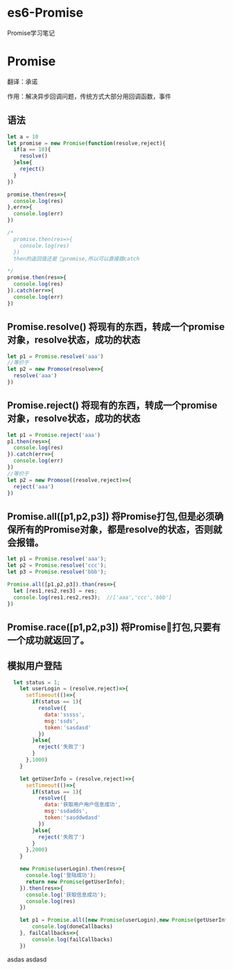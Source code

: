 # es6-Promise
Promise学习笔记
# Promise
翻译：承诺

作用：解决异步回调问题，传统方式大部分用回调函数，事件
## 语法
```js
let a = 10
let promise = new Promise(function(resolve,reject){
  if(a == 10){
    resolve()
  }else{
    reject()
  }
})

promise.then(res=>{
  console.log(res)
},err=>{
  console.log(err)
})

/*
  promise.then(res=>{
    console.log(res)
  })
  then的返回值还是 promise,所以可以直接跟catch

*/
promise.then(res=>{
  console.log(res)
}).catch(err=>{
  console.log(err)
})

```

## Promise.resolve() 将现有的东西，转成一个promise对象，resolve状态，成功的状态
```js
let p1 = Promise.resolve('aaa')
//等价于
let p2 = new Promose(resolve=>{
  resolve('aaa')
})

```

## Promise.reject() 将现有的东西，转成一个promise对象，resolve状态，成功的状态
```js
let p1 = Promise.reject('aaa')
p1.then(res=>{
  console.log(res)
}).catch(err=>{
  console.log(err)
})
//等价于
let p2 = new Promose((resolve,reject)=>{
  reject('aaa')
})

```
## Promise.all([p1,p2,p3]) 将Promise打包,但是必须确保所有的Promise对象，都是resolve的状态，否则就会报错。
```js
let p1 = Promise.resolve('aaa');
let p2 = Promise.resolve('ccc');
let p3 = Promise.resolve('bbb');

Promise.all([p1,p2,p3]).than(res=>{
  let [res1,res2,res3] = res;
  console.log(res1,res2,res3);  //['aaa','ccc','bbb']
})
```
## Promise.race([p1,p2,p3]) 将Promise打包,只要有一个成功就返回了。

##  模拟用户登陆
```js
  let status = 1;
	let userLogin = (resolve,reject)=>{
	  setTimeout(()=>{
	    if(status == 1){
	      resolve({
	        data:'sssss',
	        msg:'ssds',
	        token:'sasdasd'
	      })
	    }else{
	      reject('失败了')
	    }
	  },1000)
	}

	let getUserInfo = (resolve,reject)=>{
	  setTimeout(()=>{
	    if(status == 1){
	      resolve({
	        data:'获取用户用户信息成功',
	        msg:'ssdadds',
	        token:'sasddwdasd'
	      })
	    }else{
	      reject('失败了')
	    }
	  },2000)
	}

	new Promise(userLogin).then(res=>{
	  console.log('登陆成功');
	  return new Promise(getUserInfo);
	}).then(res=>{
	  console.log('获取信息成功');
	  console.log(res)
	})

	let p1 = Promise.all([new Promise(userLogin),new Promise(getUserInfo)]).then(doneCallbacks=>{
		console.log(doneCallbacks)
	}, failCallbacks=>{
		console.log(failCallbacks)
	})
```
asdas
asdasd